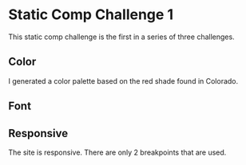 # Static Comp Challenge 1

This static comp challenge is the first in a series of three challenges.

## Color 

I generated a color palette based on the red shade found in Colorado.

## Font


## Responsive

The site is responsive. There are only 2 breakpoints that are used.
